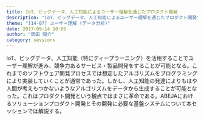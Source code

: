 ```yaml
---
title: IoT、ビッグデータ、人工知能によるユーザー理解を通じたプロダクト開発
description: "IoT、ビッグデータ、人工知能によるユーザー理解を通じたプロダクト開発"
theme: "[14-07] ユーザー理解 (データ分析)"
date: 2017-09-14 10:05
author: "岡田 陽介"
category: sessions
---
```

IoT、ビッグデータ、人工知能（特にディープラーニング）を活用することでユーザー理解が進み、競争力あるサービス・製品開発をすることが可能となる。これまでのソフトウェア開発プロセスでは想定したアルゴリズムをプログラミングにより実装していくことが通常であった。しかし、人工知能の発達によりもはや人間が考えもつかないようなアルゴリズムをデータから生成することが可能となった。これはプロダクト開発という観点ではまさに革命である。ABEJAにおけるソリューションプロダクト開発とその開発に必要な基盤システムについて本セッションでは解説する。
